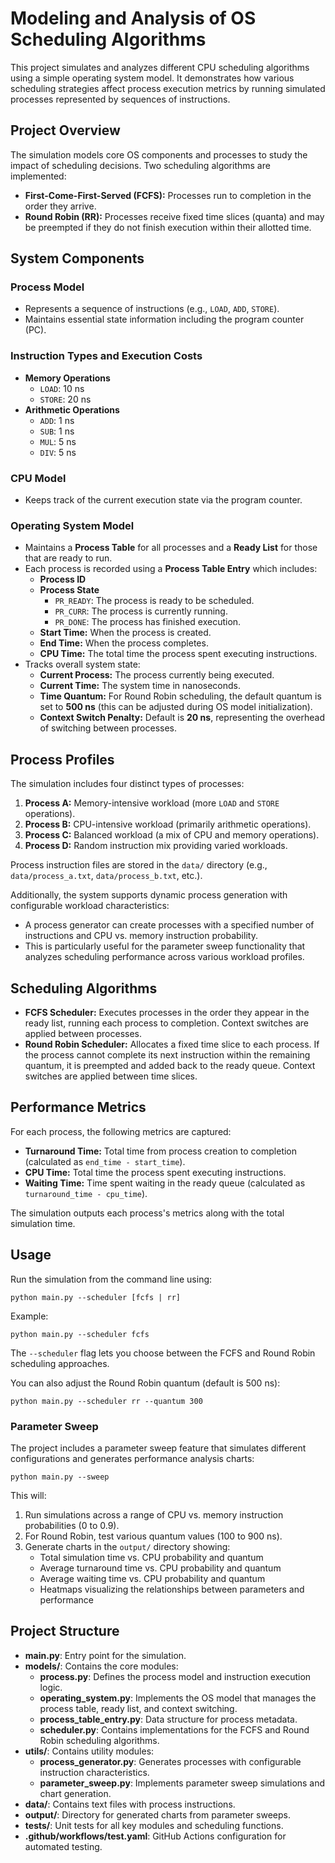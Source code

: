 # Modeling and Analysis of OS Scheduling Algorithms

This project simulates and analyzes different CPU scheduling algorithms using a simple operating system model. It demonstrates how various scheduling strategies affect process execution metrics by running simulated processes represented by sequences of instructions.

## Project Overview

The simulation models core OS components and processes to study the impact of scheduling decisions. Two scheduling algorithms are implemented:
- **First-Come-First-Served (FCFS):** Processes run to completion in the order they arrive.
- **Round Robin (RR):** Processes receive fixed time slices (quanta) and may be preempted if they do not finish execution within their allotted time.

## System Components

### Process Model
- Represents a sequence of instructions (e.g., `LOAD`, `ADD`, `STORE`).
- Maintains essential state information including the program counter (PC).

### Instruction Types and Execution Costs
- **Memory Operations**
  - `LOAD`: 10 ns
  - `STORE`: 20 ns
- **Arithmetic Operations**
  - `ADD`: 1 ns
  - `SUB`: 1 ns
  - `MUL`: 5 ns
  - `DIV`: 5 ns

### CPU Model
- Keeps track of the current execution state via the program counter.

### Operating System Model
- Maintains a **Process Table** for all processes and a **Ready List** for those that are ready to run.
- Each process is recorded using a **Process Table Entry** which includes:
  - **Process ID**
  - **Process State**
    - `PR_READY`: The process is ready to be scheduled.
    - `PR_CURR`: The process is currently running.
    - `PR_DONE`: The process has finished execution.
  - **Start Time:** When the process is created.
  - **End Time:** When the process completes.
  - **CPU Time:** The total time the process spent executing instructions.
- Tracks overall system state:
  - **Current Process:** The process currently being executed.
  - **Current Time:** The system time in nanoseconds.
  - **Time Quantum:** For Round Robin scheduling, the default quantum is set to **500 ns** (this can be adjusted during OS model initialization).
  - **Context Switch Penalty:** Default is **20 ns**, representing the overhead of switching between processes.

## Process Profiles

The simulation includes four distinct types of processes:
1. **Process A:** Memory-intensive workload (more `LOAD` and `STORE` operations).
2. **Process B:** CPU-intensive workload (primarily arithmetic operations).
3. **Process C:** Balanced workload (a mix of CPU and memory operations).
4. **Process D:** Random instruction mix providing varied workloads.

Process instruction files are stored in the `data/` directory (e.g., `data/process_a.txt`, `data/process_b.txt`, etc.).

Additionally, the system supports dynamic process generation with configurable workload characteristics:
- A process generator can create processes with a specified number of instructions and CPU vs. memory instruction probability.
- This is particularly useful for the parameter sweep functionality that analyzes scheduling performance across various workload profiles.

## Scheduling Algorithms

- **FCFS Scheduler:** Executes processes in the order they appear in the ready list, running each process to completion. Context switches are applied between processes.
- **Round Robin Scheduler:** Allocates a fixed time slice to each process. If the process cannot complete its next instruction within the remaining quantum, it is preempted and added back to the ready queue. Context switches are applied between time slices.

## Performance Metrics

For each process, the following metrics are captured:
- **Turnaround Time:** Total time from process creation to completion (calculated as `end_time - start_time`).
- **CPU Time:** Total time the process spent executing instructions.
- **Waiting Time:** Time spent waiting in the ready queue (calculated as `turnaround_time - cpu_time`).

The simulation outputs each process's metrics along with the total simulation time.

## Usage

Run the simulation from the command line using:

```
python main.py --scheduler [fcfs | rr]
```

Example:

```
python main.py --scheduler fcfs
```

The `--scheduler` flag lets you choose between the FCFS and Round Robin scheduling approaches.

You can also adjust the Round Robin quantum (default is 500 ns):

```
python main.py --scheduler rr --quantum 300
```

### Parameter Sweep

The project includes a parameter sweep feature that simulates different configurations and generates performance analysis charts:

```
python main.py --sweep
```

This will:
1. Run simulations across a range of CPU vs. memory instruction probabilities (0 to 0.9).
2. For Round Robin, test various quantum values (100 to 900 ns).
3. Generate charts in the `output/` directory showing:
   - Total simulation time vs. CPU probability and quantum
   - Average turnaround time vs. CPU probability and quantum
   - Average waiting time vs. CPU probability and quantum
   - Heatmaps visualizing the relationships between parameters and performance

## Project Structure

- **main.py**: Entry point for the simulation.
- **models/**: Contains the core modules:
  - **process.py**: Defines the process model and instruction execution logic.
  - **operating_system.py**: Implements the OS model that manages the process table, ready list, and context switching.
  - **process_table_entry.py**: Data structure for process metadata.
  - **scheduler.py**: Contains implementations for the FCFS and Round Robin scheduling algorithms.
- **utils/**: Contains utility modules:
  - **process_generator.py**: Generates processes with configurable instruction characteristics.
  - **parameter_sweep.py**: Implements parameter sweep simulations and chart generation.
- **data/**: Contains text files with process instructions.
- **output/**: Directory for generated charts from parameter sweeps.
- **tests/**: Unit tests for all key modules and scheduling functions.
- **.github/workflows/test.yaml**: GitHub Actions configuration for automated testing.

